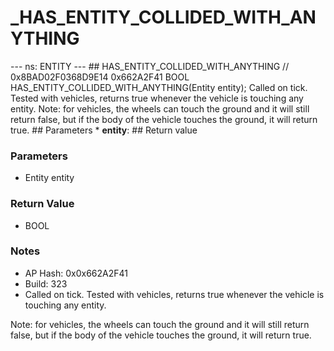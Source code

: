 # _HAS_ENTITY_COLLIDED_WITH_ANYTHING

--- ns: ENTITY --- ## HAS_ENTITY_COLLIDED_WITH_ANYTHING  // 0x8BAD02F0368D9E14 0x662A2F41 BOOL HAS_ENTITY_COLLIDED_WITH_ANYTHING(Entity entity);  Called on tick. Tested with vehicles, returns true whenever the vehicle is touching any entity. Note: for vehicles, the wheels can touch the ground and it will still return false, but if the body of the vehicle touches the ground, it will return true.  ## Parameters * **entity**:  ## Return value

### Parameters
* Entity entity

### Return Value
* BOOL

### Notes
* AP Hash: 0x0x662A2F41
* Build: 323
* Called on tick.
Tested with vehicles, returns true whenever the vehicle is touching any entity.

Note: for vehicles, the wheels can touch the ground and it will still return false, but if the body of the vehicle touches the ground, it will return true.

